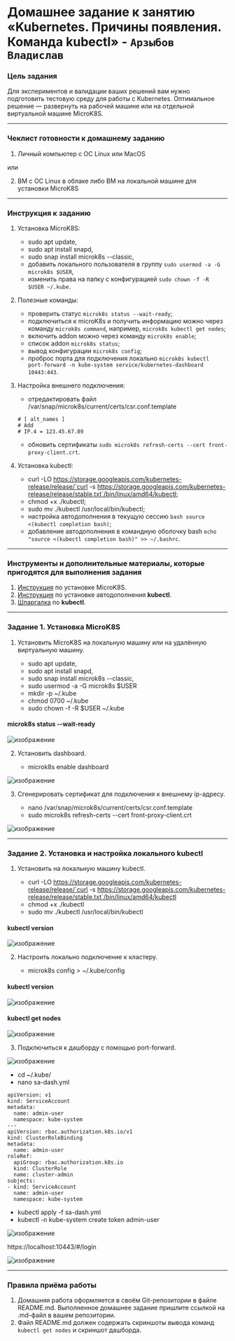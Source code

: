 # Домашнее задание к занятию «Kubernetes. Причины появления. Команда kubectl» - `Арзыбов Владислав`

### Цель задания

Для экспериментов и валидации ваших решений вам нужно подготовить тестовую среду для работы с Kubernetes. Оптимальное решение — развернуть на рабочей машине или на отдельной виртуальной машине MicroK8S.

------

### Чеклист готовности к домашнему заданию

1. Личный компьютер с ОС Linux или MacOS 

или

2. ВМ c ОС Linux в облаке либо ВМ на локальной машине для установки MicroK8S  

------

### Инструкция к заданию

1. Установка MicroK8S:
    - sudo apt update,
    - sudo apt install snapd,
    - sudo snap install microk8s --classic,
    - добавить локального пользователя в группу `sudo usermod -a -G microk8s $USER`,
    - изменить права на папку с конфигурацией `sudo chown -f -R $USER ~/.kube`.

2. Полезные команды:
    - проверить статус `microk8s status --wait-ready`;
    - подключиться к microK8s и получить информацию можно через команду `microk8s command`, например, `microk8s kubectl get nodes`;
    - включить addon можно через команду `microk8s enable`; 
    - список addon `microk8s status`;
    - вывод конфигурации `microk8s config`;
    - проброс порта для подключения локально `microk8s kubectl port-forward -n kube-system service/kubernetes-dashboard 10443:443`.

3. Настройка внешнего подключения:
    - отредактировать файл /var/snap/microk8s/current/certs/csr.conf.template
    ```shell
    # [ alt_names ]
    # Add
    # IP.4 = 123.45.67.89
    ```
    - обновить сертификаты `sudo microk8s refresh-certs --cert front-proxy-client.crt`.

4. Установка kubectl:
    - curl -LO https://storage.googleapis.com/kubernetes-release/release/`curl -s https://storage.googleapis.com/kubernetes-release/release/stable.txt`/bin/linux/amd64/kubectl;
    - chmod +x ./kubectl;
    - sudo mv ./kubectl /usr/local/bin/kubectl;
    - настройка автодополнения в текущую сессию `bash source <(kubectl completion bash)`;
    - добавление автодополнения в командную оболочку bash `echo "source <(kubectl completion bash)" >> ~/.bashrc`.

------

### Инструменты и дополнительные материалы, которые пригодятся для выполнения задания

1. [Инструкция](https://microk8s.io/docs/getting-started) по установке MicroK8S.
2. [Инструкция](https://kubernetes.io/ru/docs/reference/kubectl/cheatsheet/#bash) по установке автодополнения **kubectl**.
3. [Шпаргалка](https://kubernetes.io/ru/docs/reference/kubectl/cheatsheet/) по **kubectl**.

------

### Задание 1. Установка MicroK8S

1. Установить MicroK8S на локальную машину или на удалённую виртуальную машину.

    - sudo apt update,
    - sudo apt install snapd,
    - sudo snap install microk8s --classic,
    - sudo usermod -a -G microk8s $USER
    - mkdir -p ~/.kube
    - chmod 0700 ~/.kube
    - sudo chown -f -R $USER ~/.kube

#### microk8s status --wait-ready
  
![изображение](https://github.com/user-attachments/assets/0546f3d6-d7a7-499c-b46b-add22f2f60ed)


2. Установить dashboard.

    - microk8s enable dashboard

![изображение](https://github.com/user-attachments/assets/1198d4c8-04d7-4f88-b40a-a30c514b1ff9)

3. Сгенерировать сертификат для подключения к внешнему ip-адресу.

    - nano /var/snap/microk8s/current/certs/csr.conf.template
    - sudo microk8s refresh-certs --cert front-proxy-client.crt

![изображение](https://github.com/user-attachments/assets/6460cd62-c157-4b86-90f1-c39b0354f6e4)


------

### Задание 2. Установка и настройка локального kubectl
1. Установить на локальную машину kubectl.

    - curl -LO https://storage.googleapis.com/kubernetes-release/release/`curl -s https://storage.googleapis.com/kubernetes-release/release/stable.txt`/bin/linux/amd64/kubectl
    - chmod +x ./kubectl
    - sudo mv ./kubectl /usr/local/bin/kubectl

#### kubectl version

![изображение](https://github.com/user-attachments/assets/d20bf590-85f4-4a05-9f9a-dbe176e60639)

2. Настроить локально подключение к кластеру.

    - microk8s config > ~/.kube/config

#### kubectl version

![изображение](https://github.com/user-attachments/assets/bc34085f-ba34-4197-8328-7273ce8bfd69)

#### kubectl get nodes

![изображение](https://github.com/user-attachments/assets/6a3ae822-ac9e-4a47-ac15-73567ae338f0)


3. Подключиться к дашборду с помощью port-forward.

![изображение](https://github.com/user-attachments/assets/cb0c34fe-f1cd-4592-adaa-9306b4ad8795)

- cd ~/.kube/
- nano sa-dash.yml

```
apiVersion: v1
kind: ServiceAccount
metadata:
  name: admin-user
  namespace: kube-system
---
apiVersion: rbac.authorization.k8s.io/v1
kind: ClusterRoleBinding
metadata:
  name: admin-user
roleRef:
  apiGroup: rbac.authorization.k8s.io
  kind: ClusterRole
  name: cluster-admin
subjects:
- kind: ServiceAccount
  name: admin-user
  namespace: kube-system
```

- kubectl apply -f sa-dash.yml
- kubectl -n kube-system create token admin-user
    
![изображение](https://github.com/user-attachments/assets/4f510603-ef6a-44e4-9dd4-9942fbf7505f)

https://localhost:10443/#/login

![изображение](https://github.com/user-attachments/assets/054c9697-279a-4f0a-a54a-bf38bd73f9d5)


------

### Правила приёма работы

1. Домашняя работа оформляется в своём Git-репозитории в файле README.md. Выполненное домашнее задание пришлите ссылкой на .md-файл в вашем репозитории.
2. Файл README.md должен содержать скриншоты вывода команд `kubectl get nodes` и скриншот дашборда.

